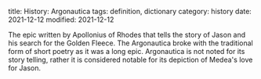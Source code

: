 title: History: Argonautica
tags: definition, dictionary
category: history
date: 2021-12-12
modified: 2021-12-12


The epic written by Apollonius of Rhodes that
tells the story of Jason and his search for the Golden Fleece. The
 Argonautica broke with the traditional form of short poetry as
it was a long epic. Argonautica is not noted for its story
telling, rather it is considered notable for its depiction of Medea's
love for Jason.




